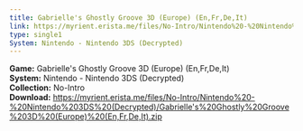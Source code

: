 ```yaml
---
title: Gabrielle's Ghostly Groove 3D (Europe) (En,Fr,De,It)
link: https://myrient.erista.me/files/No-Intro/Nintendo%20-%20Nintendo%203DS%20(Decrypted)/Gabrielle's%20Ghostly%20Groove%203D%20(Europe)%20(En,Fr,De,It).zip
type: single1
System: Nintendo - Nintendo 3DS (Decrypted)
---
```

<b>Game:</b> Gabrielle's Ghostly Groove 3D (Europe) (En,Fr,De,It)<br>
<b>System:</b> Nintendo - Nintendo 3DS (Decrypted)<br>
<b>Collection:</b> No-Intro<br>
<b>Download:</b> https://myrient.erista.me/files/No-Intro/Nintendo%20-%20Nintendo%203DS%20(Decrypted)/Gabrielle's%20Ghostly%20Groove%203D%20(Europe)%20(En,Fr,De,It).zip